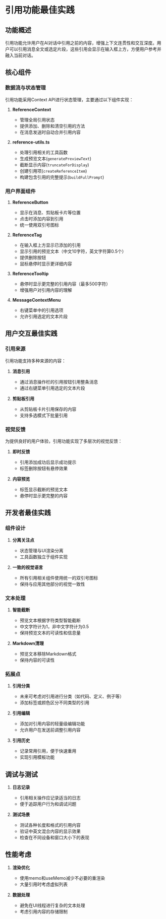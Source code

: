 # 引用功能最佳实践

## 功能概述

引用功能允许用户在AI对话中引用之前的内容，增强上下文连贯性和交互深度。用户可以引用消息全文或选定片段，这些引用会显示在输入框上方，方便用户参考并融入当前对话。

## 核心组件

### 数据流与状态管理

引用功能采用Context API进行状态管理，主要通过以下组件实现：

1. **ReferenceContext**
   - 管理全局引用状态
   - 提供添加、删除和清空引用的方法
   - 在消息发送时自动合并引用内容

2. **reference-utils.ts**
   - 处理引用相关的工具函数
   - 生成预览文本(`generatePreviewText`)
   - 截断显示内容(`truncateForDisplay`)
   - 创建引用项(`createReferenceItem`)
   - 构建包含引用的完整提示(`buildFullPrompt`)

### 用户界面组件

1. **ReferenceButton**
   - 显示在消息、剪贴板卡片等位置
   - 点击时添加内容到引用
   - 统一使用双引号图标

2. **ReferenceTag**
   - 在输入框上方显示已添加的引用
   - 显示引用的预览文本（中文10字符，英文字符算0.5个）
   - 提供删除按钮
   - 鼠标悬停时显示更详细内容

3. **ReferenceTooltip**
   - 悬停时显示更完整的引用内容（最多500字符）
   - 增强用户对引用内容的理解

4. **MessageContextMenu**
   - 右键菜单中的引用选项
   - 允许引用选定的文本片段

## 用户交互最佳实践

### 引用来源

引用功能支持多种来源的内容：

1. **消息引用**
   - 通过消息操作栏的引用按钮引用整条消息
   - 通过右键菜单引用选定的文本片段

2. **剪贴板引用**
   - 从剪贴板卡片引用保存的内容
   - 支持多选模式下批量引用

### 视觉反馈

为提供良好的用户体验，引用功能实现了多层次的视觉反馈：

1. **即时反馈**
   - 引用添加成功后显示成功提示
   - 标签删除按钮有悬停效果

2. **内容预览**
   - 标签显示截断的预览文本
   - 悬停时显示更完整的内容

## 开发者最佳实践

### 组件设计

1. **分离关注点**
   - 状态管理与UI渲染分离
   - 工具函数独立于组件实现

2. **一致的视觉语言**
   - 所有引用相关组件使用统一的双引号图标
   - 保持与应用其他部分的视觉一致性

### 文本处理

1. **智能截断**
   - 预览文本根据字符类型智能截断
   - 中文字符计为1，非中文字符计为0.5
   - 保持预览文本的可读性和信息量

2. **Markdown清理**
   - 预览文本移除Markdown格式
   - 保持内容的可读性

### 拓展点

1. **引用分类**
   - 未来可考虑对引用进行分类（如代码、定义、例子等）
   - 添加标签或颜色区分不同类型的引用

2. **引用编辑**
   - 添加对引用内容的轻量级编辑功能
   - 允许用户在发送前调整引用内容

3. **引用历史**
   - 记录常用引用，便于快速重用
   - 实现引用模板功能

## 调试与测试

1. **日志记录**
   - 引用相关操作应记录适当的日志
   - 便于追踪用户行为和调试问题

2. **测试场景**
   - 测试各种长度和格式的引用内容
   - 验证中英文混合内容的显示效果
   - 检查在不同设备和窗口大小下的表现

## 性能考虑

1. **渲染优化**
   - 使用memo和useMemo减少不必要的重渲染
   - 大量引用时考虑虚拟列表

2. **数据处理**
   - 避免在UI线程进行复杂的文本处理
   - 考虑引用内容的存储限制
